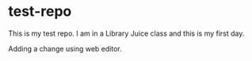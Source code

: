 # test-repo

This is my test repo.
I am in a Library Juice class and this is my first day.

Adding a change using web editor. 
